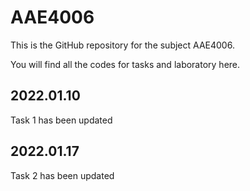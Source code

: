 # AAE4006
This is the GitHub repository for the subject AAE4006.

You will find all the codes for tasks and laboratory here. 

## 2022.01.10
Task 1 has been updated

## 2022.01.17
Task 2 has been updated
